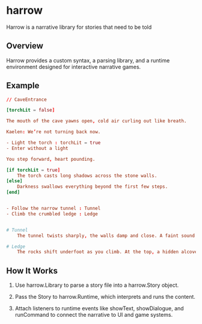 # harrow
Harrow is a narrative library for stories that need to be told

## Overview
Harrow provides a custom syntax, a parsing library, and a runtime environment designed for interactive narrative games.

## Example


```toml
// CaveEntrance

[torchLit = false]

The mouth of the cave yawns open, cold air curling out like breath.

Kaelen: We’re not turning back now.

- Light the torch : torchLit = true
- Enter without a light

You step forward, heart pounding.

[if torchLit = true]
    The torch casts long shadows across the stone walls.
[else]
    Darkness swallows everything beyond the first few steps.
[end]


- Follow the narrow tunnel : Tunnel
- Climb the crumbled ledge : Ledge


# Tunnel
    The tunnel twists sharply, the walls damp and close. A faint sound echoes ahead — like whispering metal.

# Ledge
    The rocks shift underfoot as you climb. At the top, a hidden alcove reveals a faded mural of a forgotten king.
```

## How It Works
1. Use harrow.Library to parse a story file into a harrow.Story object.

2. Pass the Story to harrow.Runtime, which interprets and runs the content.

3. Attach listeners to runtime events like showText, showDialogue, and runCommand to connect the narrative to UI and game systems.